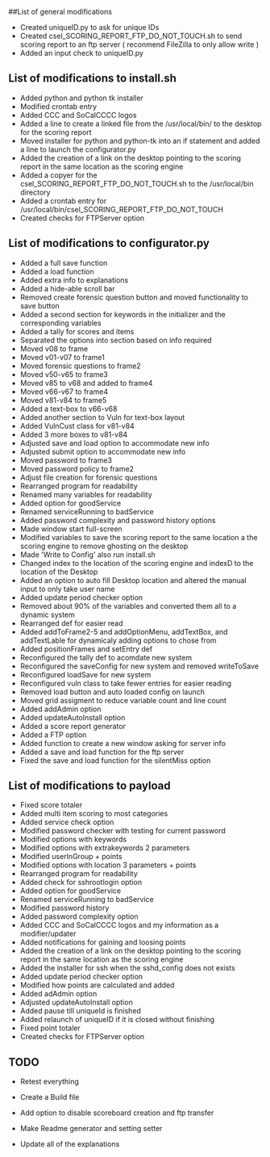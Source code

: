 ##List of general modifications
- Created uniqueID.py to ask for unique IDs
- Created csel_SCORING_REPORT_FTP_DO_NOT_TOUCH.sh to send scoring report to an ftp server ( reconmend FileZilla to only allow write )
- Added an input check to uniqueID.py

## List of modifications to install.sh
- Added python and python tk installer
- Modified crontab entry
- Added CCC and SoCalCCCC logos
- Added a line to create a linked file from the /usr/local/bin/ to the desktop for the scoring report
- Moved installer for python and python-tk into an if statement and added a line to launch the configurator.py
- Added the creation of a link on the desktop pointing to the scoring report in the same location as the scoring engine
- Added a copyer for the csel_SCORING_REPORT_FTP_DO_NOT_TOUCH.sh to the /usr/local/bin directory
- Added a crontab entry for /usr/local/bin/csel_SCORING_REPORT_FTP_DO_NOT_TOUCH
- Created checks for FTPServer option

## List of modifications to configurator.py
- Added a full save function
- Added a load function
- Added extra info to explanations
- Added a hide-able scroll bar
- Removed create forensic question button and moved functionality to save button
- Added a second section for keywords in the initializer and the corresponding variables
- Added a tally for scores and items
- Separated the options into section based on info required
- Moved v08 to frame
- Moved v01-v07 to frame1
- Moved forensic questions to frame2
- Moved v50-v65 to frame3
- Moved v85 to v68 and added to frame4
- Moved v66-v67 to frame4
- Moved v81-v84 to frame5
- Added a text-box to v66-v68
- Added another section to Vuln for text-box layout
- Added VulnCust class for v81-v84
- Added 3 more boxes to v81-v84
- Adjusted save and load option to accommodate new info
- Adjusted submit option to accommodate new info
- Moved password to frame3
- Moved password policy to frame2
- Adjust file creation for forensic questions
- Rearranged program for readability
- Renamed many variables for readability
- Added option for goodService
- Renamed serviceRunning to badService
- Added password complexity and password history options
- Made window start full-screen
- Modified variables to save the scoring report to the same location a the scoring engine to remove ghosting on the desktop
- Made 'Write to Config' also run install.sh
- Changed index to the location of the scoring engine and indexD to the location of the Desktop
- Added an option to auto fill Desktop location and altered the manual input to only take user name
- Added update period checker option
- Removed about 90% of the variables and converted them all to a dynamic system
- Rearranged def for easier read
- Added addToFrame2-5 and addOptionMenu, addTextBox, and addTextLable for dynamicaly adding options to chose from
- Added positionFrames and setEntry def
- Reconfigured the tally def to acomdate new system
- Reconfigured the saveConfig for new system and removed writeToSave
- Reconfigured loadSave for new system
- Reconfigured vuln class to take fewer entries for easier reading
- Removed load button and auto loaded config on launch
- Moved grid assigment to reduce variable count and line count
- Added addAdmin option
- Added updateAutoInstall option
- Added a score report generator
- Added a FTP option
- Added function to create a new window asking for server info
- Added a save and load function for the ftp server
- Fixed the save and load function for the silentMiss option

## List of modifications to payload
- Fixed score totaler
- Added multi item scoring to most categories
- Added service check option
- Modified password checker with testing for current password
- Modified options with keywords
- Modified options with extrakeywords 2 parameters
- Modified userInGroup + points
- Modified options with location 3 parameters + points
- Rearranged program for readability
- Added check for sshrootlogin option
- Added option for goodService
- Renamed serviceRunning to badService
- Modified password history
- Added password complexity option
- Added CCC and SoCalCCCC logos and my information as a modifier/updater
- Added notifications for gaining and loosing points
- Added the creation of a link on the desktop pointing to the scoring report in the same location as the scoring engine
- Added the installer for ssh when the sshd_config does not exists
- Added update period checker option
- Modified how points are calculated and added
- Added adAdmin option
- Adjusted updateAutoInstall option
- Added pause till uniqueId is finished
- Added relaunch of uniqueID if it is closed without finishing
- Fixed point totaler
- Created checks for FTPServer option

## TODO
- Retest everything
- Create a Build file

- Add option to disable scoreboard creation and ftp transfer
- Make Readme generator and setting setter
- Update all of the explanations